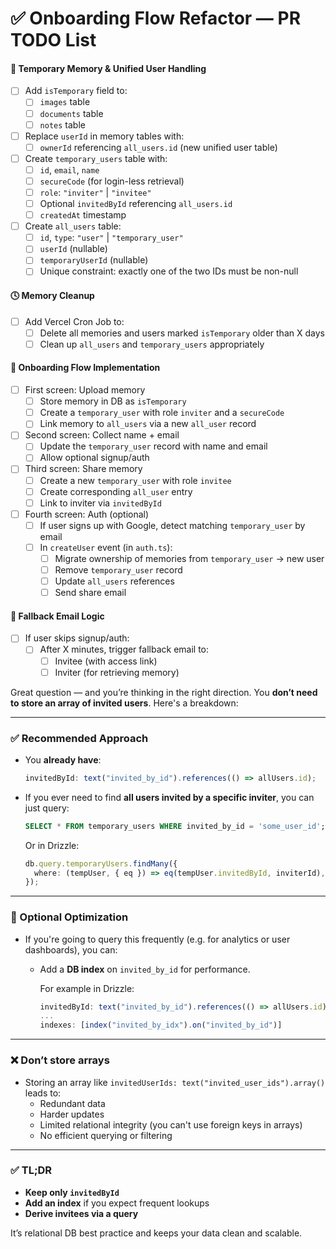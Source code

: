 # ✅ Onboarding Flow Refactor — PR TODO List

#### 🧠 Temporary Memory & Unified User Handling

- [ ] Add `isTemporary` field to:
  - [ ] `images` table
  - [ ] `documents` table
  - [ ] `notes` table
- [ ] Replace `userId` in memory tables with:
  - [ ] `ownerId` referencing `all_users.id` (new unified user table)
- [ ] Create `temporary_users` table with:
  - [ ] `id`, `email`, `name`
  - [ ] `secureCode` (for login-less retrieval)
  - [ ] `role`: `"inviter"` | `"invitee"`
  - [ ] Optional `invitedById` referencing `all_users.id`
  - [ ] `createdAt` timestamp
- [ ] Create `all_users` table:
  - [ ] `id`, `type`: `"user"` | `"temporary_user"`
  - [ ] `userId` (nullable)
  - [ ] `temporaryUserId` (nullable)
  - [ ] Unique constraint: exactly one of the two IDs must be non-null

#### 🕓 Memory Cleanup

- [ ] Add Vercel Cron Job to:
  - [ ] Delete all memories and users marked `isTemporary` older than X days
  - [ ] Clean up `all_users` and `temporary_users` appropriately

#### 🧩 Onboarding Flow Implementation

- [ ] First screen: Upload memory
  - [ ] Store memory in DB as `isTemporary`
  - [ ] Create a `temporary_user` with role `inviter` and a `secureCode`
  - [ ] Link memory to `all_users` via a new `all_user` record
- [ ] Second screen: Collect name + email
  - [ ] Update the `temporary_user` record with name and email
  - [ ] Allow optional signup/auth
- [ ] Third screen: Share memory
  - [ ] Create a new `temporary_user` with role `invitee`
  - [ ] Create corresponding `all_user` entry
  - [ ] Link to inviter via `invitedById`
- [ ] Fourth screen: Auth (optional)
  - [ ] If user signs up with Google, detect matching `temporary_user` by email
  - [ ] In `createUser` event (in `auth.ts`):
    - [ ] Migrate ownership of memories from `temporary_user` → new user
    - [ ] Remove `temporary_user` record
    - [ ] Update `all_users` references
    - [ ] Send share email

#### 📨 Fallback Email Logic

- [ ] If user skips signup/auth:
  - [ ] After X minutes, trigger fallback email to:
    - [ ] Invitee (with access link)
    - [ ] Inviter (for retrieving memory)

Great question — and you’re thinking in the right direction. You **don’t need to store an array of invited users**. Here's a breakdown:

---

### ✅ Recommended Approach

- You **already have**:

  ```ts
  invitedById: text("invited_by_id").references(() => allUsers.id);
  ```

- If you ever need to find **all users invited by a specific inviter**, you can just query:
  ```sql
  SELECT * FROM temporary_users WHERE invited_by_id = 'some_user_id';
  ```
  Or in Drizzle:
  ```ts
  db.query.temporaryUsers.findMany({
    where: (tempUser, { eq }) => eq(tempUser.invitedById, inviterId),
  });
  ```

---

### 🧠 Optional Optimization

- If you're going to query this frequently (e.g. for analytics or user dashboards), you can:

  - Add a **DB index** on `invited_by_id` for performance.

    For example in Drizzle:

    ```ts
    invitedById: text("invited_by_id").references(() => allUsers.id),
    ...
    indexes: [index("invited_by_idx").on("invited_by_id")]
    ```

---

### ❌ Don’t store arrays

- Storing an array like `invitedUserIds: text("invited_user_ids").array()` leads to:
  - Redundant data
  - Harder updates
  - Limited relational integrity (you can't use foreign keys in arrays)
  - No efficient querying or filtering

---

### ✅ TL;DR

- **Keep only `invitedById`**
- **Add an index** if you expect frequent lookups
- **Derive invitees via a query**

It’s relational DB best practice and keeps your data clean and scalable.
